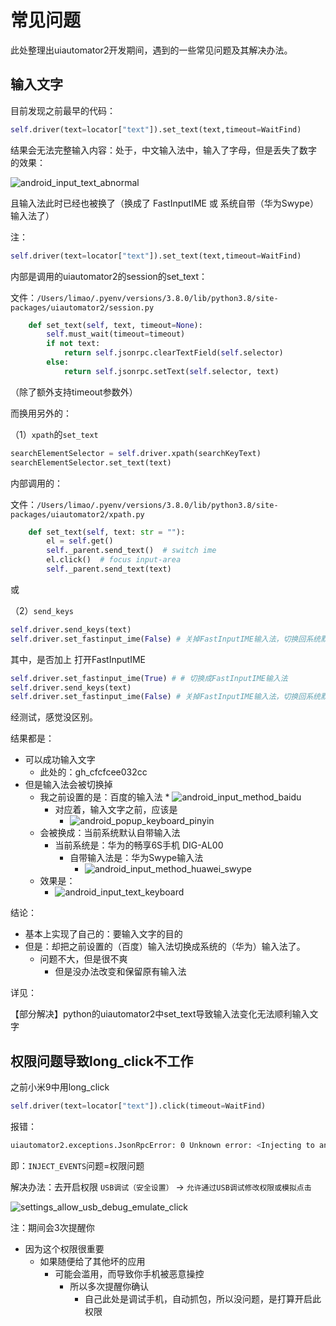 # 常见问题

此处整理出uiautomator2开发期间，遇到的一些常见问题及其解决办法。

## 输入文字

目前发现之前最早的代码：

```python
self.driver(text=locator["text"]).set_text(text,timeout=WaitFind)
```

结果会无法完整输入内容：处于，中文输入法中，输入了字母，但是丢失了数字 的效果：

![android_input_text_abnormal](../assets/img/android_input_text_abnormal.png)

且输入法此时已经也被换了（换成了 FastInputIME 或 系统自带（华为Swype） 输入法了）

注：

```python
self.driver(text=locator["text"]).set_text(text,timeout=WaitFind)
```

内部是调用的uiautomator2的session的set_text：

文件：`/Users/limao/.pyenv/versions/3.8.0/lib/python3.8/site-packages/uiautomator2/session.py`

```python
    def set_text(self, text, timeout=None):
        self.must_wait(timeout=timeout)
        if not text:
            return self.jsonrpc.clearTextField(self.selector)
        else:
            return self.jsonrpc.setText(self.selector, text)
```

（除了额外支持timeout参数外）

而换用另外的：

（1）`xpath`的`set_text`

```python
searchElementSelector = self.driver.xpath(searchKeyText)
searchElementSelector.set_text(text)
```

内部调用的：

文件：`/Users/limao/.pyenv/versions/3.8.0/lib/python3.8/site-packages/uiautomator2/xpath.py`

```python
    def set_text(self, text: str = ""):
        el = self.get()
        self._parent.send_text()  # switch ime
        el.click()  # focus input-area
        self._parent.send_text(text)
```

或

（2）`send_keys`

```python
self.driver.send_keys(text)
self.driver.set_fastinput_ime(False) # 关掉FastInputIME输入法，切换回系统默认输入法（此处华为手机默认输入法是华为Swype输入法）
```

其中，是否加上 打开FastInputIME

```python
self.driver.set_fastinput_ime(True) # # 切换成FastInputIME输入法
self.driver.send_keys(text)
self.driver.set_fastinput_ime(False) # 关掉FastInputIME输入法，切换回系统默认输入法（此处华为手机默认输入法是华为Swype输入法）
```

经测试，感觉没区别。

结果都是：



* 可以成功输入文字
    * 此处的：gh_cfcfcee032cc
* 但是输入法会被切换掉
    * 我之前设置的是：百度的输入法
            * ![android_input_method_baidu](../assets/img/android_input_method_baidu.png)
        * 对应着，输入文字之前，应该是
            * ![android_popup_keyboard_pinyin](../assets/img/android_popup_keyboard_pinyin.png)
    * 会被换成：当前系统默认自带输入法
        * 当前系统是：华为的畅享6S手机 DIG-AL00
            * 自带输入法是：华为Swype输入法
                * ![android_input_method_huawei_swype](../assets/img/android_input_method_huawei_swype.png)
    * 效果是：
        * ![android_input_text_keyboard](../assets/img/android_input_text_keyboard.png)

结论：

* 基本上实现了自己的：要输入文字的目的
* 但是：却把之前设置的（百度）输入法切换成系统的（华为）输入法了。
    * 问题不大，但是很不爽
        * 但是没办法改变和保留原有输入法

详见：

【部分解决】python的uiautomator2中set_text导致输入法变化无法顺利输入文字

## 权限问题导致long_click不工作

之前小米9中用long_click

```python
self.driver(text=locator["text"]).click(timeout=WaitFind)
```

报错：

```bash
uiautomator2.exceptions.JsonRpcError: 0 Unknown error: <Injecting to another application requires INJECT_EVENTS permission> data: {'exceptionTypeName': 'java.lang.SecurityException', 'message': 'Injecting to another application requires INJECT_EVENTS permission'}, method: click
```

即：`INJECT_EVENTS`问题=权限问题

解决办法：去开启权限 `USB调试（安全设置）` -> `允许通过USB调试修改权限或模拟点击`

![settings_allow_usb_debug_emulate_click](../assets/img/settings_allow_usb_debug_emulate_click.png)

注：期间会3次提醒你

* 因为这个权限很重要
    * 如果随便给了其他坏的应用
        * 可能会滥用，而导致你手机被恶意操控
            * 所以多次提醒你确认
                * 自己此处是调试手机，自动抓包，所以没问题，是打算开启此权限
